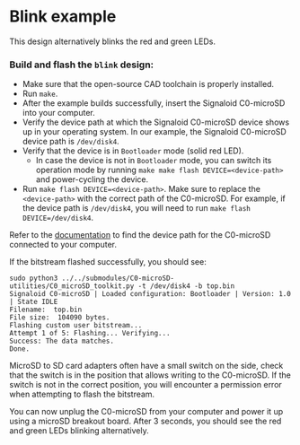 # Blink example
This design alternatively blinks the red and green LEDs.

### Build and flash the `blink` design:
- Make sure that the open-source CAD toolchain is properly installed.
- Run `make`. 
- After the example builds successfully, insert the Signaloid C0-microSD into your computer.
- Verify the device path at which the Signaloid C0-microSD device shows up in your operating system. In our example, the Signaloid C0-microSD device path is `/dev/disk4`.
- Verify that the device is in `Bootloader` mode (solid red LED).
  - In case the device is not in `Bootloader` mode, you can switch its operation mode by running `make make flash DEVICE=<device-path>` and power-cycling the device.
- Run `make flash DEVICE=<device-path>`. Make sure to replace the `<device-path>` with the correct path of the C0-microSD. For example, if the device path is `/dev/disk4`, you will need to run `make flash DEVICE=/dev/disk4`.

Refer to the [documentation](https://c0-microsd-docs.signaloid.io/guides/identify-c0-microsd.html) to find the device path for the C0-microSD connected to your computer. 

If the bitstream flashed successfully, you should see:
```console
sudo python3 ../../submodules/C0-microSD-utilities/C0_microSD_toolkit.py -t /dev/disk4 -b top.bin
Signaloid C0-microSD | Loaded configuration: Bootloader | Version: 1.0 | State IDLE
Filename:  top.bin
File size:  104090 bytes.
Flashing custom user bitstream...
Attempt 1 of 5: Flashing... Verifying...
Success: The data matches.
Done.
```

MicroSD to SD card adapters often have a small switch on the side, check that the switch is in the position that allows writing to the C0-microSD.
If the switch is not in the correct position, you will encounter a permission error when attempting to flash the bitstream. 

You can now unplug the C0-microSD from your computer and power it up using a microSD breakout board. After 3 seconds, you should see the red and green LEDs blinking alternatively.
